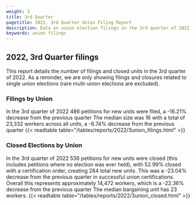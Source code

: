 ```yaml
---
weight: 3
title: 3rd Quarter
pagetitle: 2022, 3rd Quarter Union Filing Report
description: Data on union election filings in the 3rd quarter of 2022
keywords: union filings
---
```


## 2022, 3rd Quarter filings

This report details the number of filings and closed units in the 3rd quarter of 2022. As a reminder, we are only showing filings and closures related to single union elections (rare multi-union elections are excluded).

### Filings by Union
In the 3rd quarter of 2022 486 petitions for new units were filed, a -16.21% decrease from the previous quarter The median size was 16 with a total of 23,332 workers across all units, a -6.74% decrease from the previous quarter
{{< readtable table="/tables/reports/2022/3union_filings.html" >}}

### Closed Elections by Union
In the 3rd quarter of 2022 536 petitions for new units were closed (this includes petitions where no election was ever held), with 52.99% closed with a certification order, creating 284 total new units. This was a -23.04% decrease from the previous quarter in successful union certifications. Overall this represents approximately 14,472 workers, which is a -22.36% decrease from the previous quarter The median bargaining unit has 23 workers.
{{< readtable table="/tables/reports/2022/3union_closed.html" >}}
